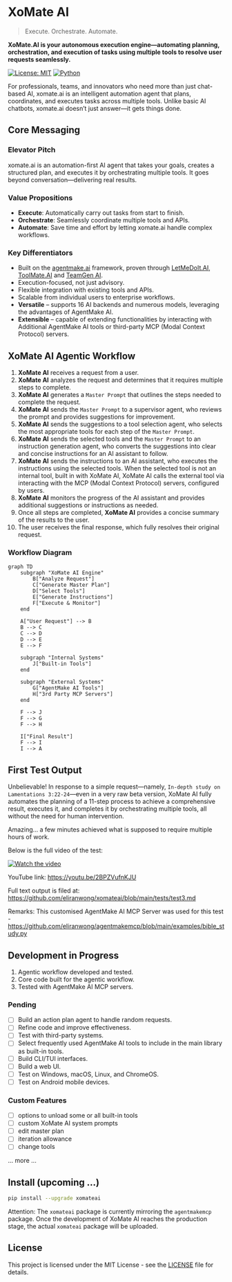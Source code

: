 # XoMate AI

> Execute. Orchestrate. Automate.

**XoMate.AI is your autonomous execution engine—automating planning, orchestration, and execution of tasks using multiple tools to resolve user requests seamlessly.**

[![License: MIT](https://img.shields.io/badge/License-MIT-yellow.svg)](https://opensource.org/licenses/MIT)
[![Python](https://img.shields.io/badge/Python-3.9%2B-blue.svg)](https://www.python.org/downloads/)

For professionals, teams, and innovators who need more than just chat-based AI, xomate.ai is an intelligent automation agent that plans, coordinates, and executes tasks across multiple tools. Unlike basic AI chatbots, xomate.ai doesn’t just answer—it gets things done.

## Core Messaging

### Elevator Pitch

xomate.ai is an automation-first AI agent that takes your goals, creates a structured plan, and executes it by orchestrating multiple tools. It goes beyond conversation—delivering real results.

### Value Propositions

*   **Execute**: Automatically carry out tasks from start to finish.
*   **Orchestrate**: Seamlessly coordinate multiple tools and APIs.
*   **Automate**: Save time and effort by letting xomate.ai handle complex workflows.

### Key Differentiators

*   Built on the [agentmake.ai](https://github.com/eliranwong/agentmake) framework, proven through [LetMeDoIt.AI](https://github.com/eliranwong/letmedoit), [ToolMate.AI](https://github.com/eliranwong/toolmate) and [TeamGen AI](https://github.com/eliranwong/teamgenai).
*   Execution-focused, not just advisory.
*   Flexible integration with existing tools and APIs.
*   Scalable from individual users to enterprise workflows.
*   **Versatile** – supports 16 AI backends and numerous models, leveraging the advantages of AgentMake AI.
*   **Extensible** – capable of extending functionalities by interacting with Additional AgentMake AI tools or third-party MCP (Modal Context Protocol) servers.

## XoMate AI Agentic Workflow

1.  **XoMate AI** receives a request from a user.
2.  **XoMate AI** analyzes the request and determines that it requires multiple steps to complete.
3.  **XoMate AI** generates a `Master Prompt` that outlines the steps needed to complete the request.
4.  **XoMate AI** sends the `Master Prompt` to a supervisor agent, who reviews the prompt and provides suggestions for improvement.
5.  **XoMate AI** sends the suggestions to a tool selection agent, who selects the most appropriate tools for each step of the `Master Prompt`.
6.  **XoMate AI** sends the selected tools and the `Master Prompt` to an instruction generation agent, who converts the suggestions into clear and concise instructions for an AI assistant to follow.
7.  **XoMate AI** sends the instructions to an AI assistant, who executes the instructions using the selected tools. When the selected tool is not an internal tool, built in with XoMate AI, XoMate AI calls the external tool via interacting with the MCP (Modal Context Protocol) servers, configured by users.
8.  **XoMate AI** monitors the progress of the AI assistant and provides additional suggestions or instructions as needed.
9.  Once all steps are completed, **XoMate AI** provides a concise summary of the results to the user.
10. The user receives the final response, which fully resolves their original request.

### Workflow Diagram

```mermaid
graph TD
    subgraph "XoMate AI Engine"
        B["Analyze Request"]
        C["Generate Master Plan"]
        D["Select Tools"]
        E["Generate Instructions"]
        F["Execute & Monitor"]
    end

    A["User Request"] --> B
    B --> C
    C --> D
    D --> E
    E --> F

    subgraph "Internal Systems"
        J["Built-in Tools"]
    end

    subgraph "External Systems"
        G["AgentMake AI Tools"]
        H["3rd Party MCP Servers"]
    end

    F --> J
    F --> G
    F --> H

    I["Final Result"]
    F --> I
    I --> A
```

## First Test Output

Unbelievable! In response to a simple request—namely, `In-depth study on Lamentations 3:22-24`—even in a very raw beta version, XoMate AI fully automates the planning of a 11-step process to achieve a comprehensive result, executes it, and completes it by orchestrating multiple tools, all without the need for human intervention.

Amazing... a few minutes achieved what is supposed to require multiple hours of work.

Below is the full video of the test:

[![Watch the video](https://img.youtube.com/vi/2BPZVufnKJU/maxresdefault.jpg)](https://youtu.be/2BPZVufnKJU)

YouTube link: https://youtu.be/2BPZVufnKJU

Full text output is filed at: https://github.com/eliranwong/xomateai/blob/main/tests/test3.md

Remarks: This customised AgentMake AI MCP Server was used for this test - https://github.com/eliranwong/agentmakemcp/blob/main/examples/bible_study.py

## Development in Progress

1.  Agentic workflow developed and tested.
2.  Core code built for the agentic workflow.
3.  Tested with AgentMake AI MCP servers.

### Pending

*   [ ] Build an action plan agent to handle random requests.
*   [ ] Refine code and improve effectiveness.
*   [ ] Test with third-party systems.
*   [ ] Select frequently used AgentMake AI tools to include in the main library as built-in tools.
*   [ ] Build CLI/TUI interfaces.
*   [ ] Build a web UI.
*   [ ] Test on Windows, macOS, Linux, and ChromeOS.
*   [ ] Test on Android mobile devices.

### Custom Features

*   [ ] options to unload some or all built-in tools
*   [ ] custom XoMate AI system prompts
*   [ ] edit master plan
*   [ ] iteration allowance
*   [ ] change tools

... more ...

## Install (upcoming ...)

```bash
pip install --upgrade xomateai
```

Attention: The `xomateai` package is currently mirroring the `agentmakemcp` package. Once the development of XoMate AI reaches the production stage, the actual `xomateai` package will be uploaded.

## License

This project is licensed under the MIT License - see the [LICENSE](LICENSE) file for details.
